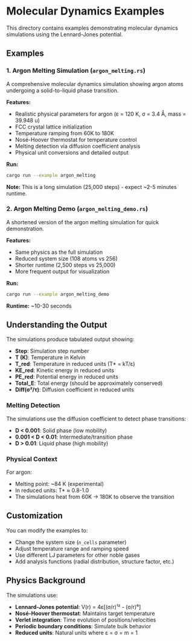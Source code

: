 # Molecular Dynamics Examples

This directory contains examples demonstrating molecular dynamics simulations using the Lennard-Jones potential.

## Examples

### 1. Argon Melting Simulation (`argon_melting.rs`)

A comprehensive molecular dynamics simulation showing argon atoms undergoing a solid-to-liquid phase transition.

**Features:**
- Realistic physical parameters for argon (ε = 120 K, σ = 3.4 Å, mass = 39.948 u)
- FCC crystal lattice initialization
- Temperature ramping from 60K to 180K
- Nosé-Hoover thermostat for temperature control
- Melting detection via diffusion coefficient analysis
- Physical unit conversions and detailed output

**Run:**
```bash
cargo run --example argon_melting
```

**Note:** This is a long simulation (25,000 steps) - expect ~2-5 minutes runtime.

### 2. Argon Melting Demo (`argon_melting_demo.rs`)

A shortened version of the argon melting simulation for quick demonstration.

**Features:**
- Same physics as the full simulation
- Reduced system size (108 atoms vs 256)
- Shorter runtime (2,500 steps vs 25,000)
- More frequent output for visualization

**Run:**
```bash
cargo run --example argon_melting_demo
```

**Runtime:** ~10-30 seconds

## Understanding the Output

The simulations produce tabulated output showing:

- **Step**: Simulation step number
- **T (K)**: Temperature in Kelvin
- **T_red**: Temperature in reduced units (T* = kT/ε)
- **KE_red**: Kinetic energy in reduced units
- **PE_red**: Potential energy in reduced units  
- **Total_E**: Total energy (should be approximately conserved)
- **Diff(σ²/τ)**: Diffusion coefficient in reduced units

### Melting Detection

The simulations use the diffusion coefficient to detect phase transitions:
- **D < 0.001**: Solid phase (low mobility)
- **0.001 < D < 0.01**: Intermediate/transition phase
- **D > 0.01**: Liquid phase (high mobility)

### Physical Context

For argon:
- Melting point: ~84 K (experimental)
- In reduced units: T* ≈ 0.8-1.0
- The simulations heat from 60K → 180K to observe the transition

## Customization

You can modify the examples to:
- Change the system size (`n_cells` parameter)
- Adjust temperature range and ramping speed
- Use different LJ parameters for other noble gases
- Add analysis functions (radial distribution, structure factor, etc.)

## Physics Background

The simulations use:
- **Lennard-Jones potential**: V(r) = 4ε[(σ/r)¹² - (σ/r)⁶]
- **Nosé-Hoover thermostat**: Maintains target temperature
- **Verlet integration**: Time evolution of positions/velocities
- **Periodic boundary conditions**: Simulate bulk behavior
- **Reduced units**: Natural units where ε = σ = m = 1









